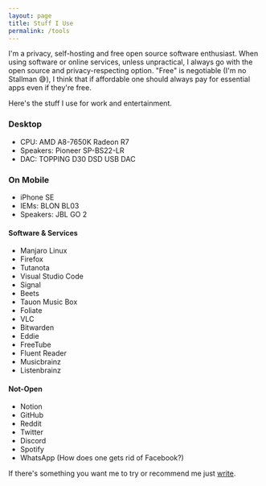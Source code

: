 ```yaml
---
layout: page
title: Stuff I Use
permalink: /tools
---
```

I'm a privacy, self-hosting and free open source software enthusiast. When using software or online services, unless unpractical, I always go with the open source and privacy-respecting option. "Free" is negotiable (I'm no Stallman 😅), I think that if affordable one should always pay for essential apps even if they're free.

Here's the stuff I use for work and entertainment.

### Desktop
* CPU: AMD A8-7650K Radeon R7
* Speakers: Pioneer SP-BS22-LR
* DAC: TOPPING D30 DSD USB DAC

### On Mobile
* iPhone SE
* IEMs: BLON BL03
* Speakers: JBL GO 2

#### Software & Services
* Manjaro Linux
* Firefox
* Tutanota
* Visual Studio Code
* Signal
* Beets
* Tauon Music Box
* Foliate
* VLC
* Bitwarden
* Eddie
* FreeTube
* Fluent Reader
* Musicbrainz
* Listenbrainz

#### Not-Open
* Notion
* GitHub
* Reddit
* Twitter
* Discord
* Spotify
* WhatsApp (How does one gets rid of Facebook?)

If there's something you want me to try or recommend me just [write](/contact).
